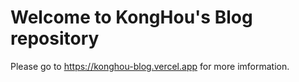 # Welcome to KongHou's Blog repository

Please go to https://konghou-blog.vercel.app for more imformation.
